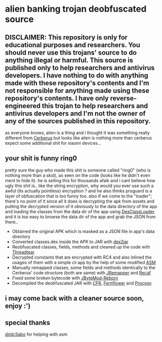 # alien banking trojan deobfuscated source

## DISCLAIMER: This repository is only for educational purposes and researchers. You should never use this trojans' source to do anything illegal or harmful. This source is published only to help researchers and antivirus developers. I have nothing to do with anything made with these repository's contents and I'm not responsible for anything made using these repository's contents. I have only reverse-engineered this trojan to help researchers and antivirus developers and I'm not the owner of any of the sources published in this repository.


as everyone knows, alien is a thing and i thought it was something really different from [Cerberus](https://en.wikipedia.org/wiki/Cerberus_(Android)) but looks like alien is nothing more than cerberus expect some additional shit for xiaomi devices...

## your shit is funny ring0

pretty sure the guy who made this shit is someone called "ring0" (who is nothing more than a skid), as seen on the code (looks like he didn't even ment to hide it). he is selling this for thousands afaik and i cant believe how ugly this shit is.. like the string encryption, why would you ever use such a awful (its actually pointless) encryption ? and he also thinks proguard is a layer of obfuscation that is too funny too. also if we come to the "loader"; there's no point of it since all it does is decrypting the apk from assets and putting the decrypted version of it obviously to the data directory of the app and loading the classes from the data dir of the app using [DexClassLoader](https://developer.android.com/reference/dalvik/system/DexClassLoader) and it is too easy to browse the data dir of the app and grab the JSON from there..

- Obtained the original APK which is masked as a JSON file in app's data directory
- Converted classes.dex inside the APK to JAR with [dex2jar](https://github.com/pxb1988/dex2jar)
- Reobfuscated classes, fields, methods and cleaned up the code with [Threadtear](https://github.com/GraxCode/threadtear)
- Decrypted constants that are encrypted with RC4 and also inlined the usages of them with a simple cli app by the help of some modified [ASM](https://en.wikipedia.org/wiki/ObjectWeb_ASM)
- Manually remapped classes, some fields and methods identically to the Cerberus' code structure (both are same) with [JRemapper](https://github.com/Col-E/JRemapper) and [Recaf](https://github.com/Col-E/Recaf)
- Fixed some broken bytecode with [JByteMod-Reborn](https://github.com/DotRacel/JByteMod-Reborn)
- Decompiled the deobfuscated JAR with [CFR](https://www.benf.org/other/cfr/), [Fernflower](https://github.com/fesh0r/fernflower) and [Procyon](https://github.com/ststeiger/procyon)

## i may come back with a cleaner source soon, enjoy :')

## special thanks
[@ldcSabo](https://github.com/ldcSabo) for helping with asm

